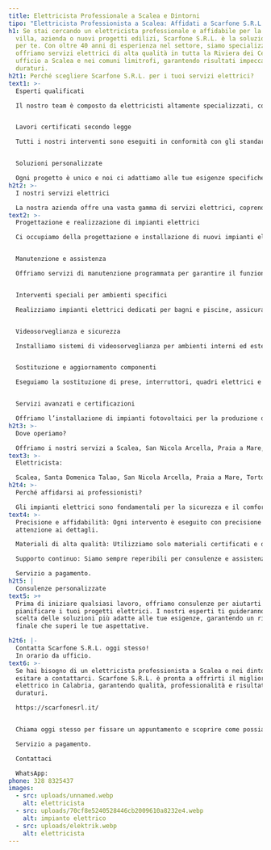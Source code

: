 ```yaml
---
title: Elettricista Professionale a Scalea e Dintorni
tipo: "Elettricista Professionista a Scalea: Affidati a Scarfone S.R.L."
h1: Se stai cercando un elettricista professionale e affidabile per la tua casa,
  villa, azienda o nuovi progetti edilizi, Scarfone S.R.L. è la soluzione ideale
  per te. Con oltre 40 anni di esperienza nel settore, siamo specializzati e
  offriamo servizi elettrici di alta qualità in tutta la Riviera dei Cedri, con
  ufficio a Scalea e nei comuni limitrofi, garantendo risultati impeccabili e
  duraturi.
h2t1: Perché scegliere Scarfone S.R.L. per i tuoi servizi elettrici?
text1: >-
  Esperti qualificati

  Il nostro team è composto da elettricisti altamente specializzati, con una profonda conoscenza delle ultime tecnologie e delle normative del settore.


  Lavori certificati secondo legge

  Tutti i nostri interventi sono eseguiti in conformità con gli standard di sicurezza più rigorosi e le normative vigenti.


  Soluzioni personalizzate

  Ogni progetto è unico e noi ci adattiamo alle tue esigenze specifiche, garantendo soluzioni su misura per ogni abitazione, che sia una villa, un rudere o un fabbricato.
h2t2: >-
  I nostri servizi elettrici

  La nostra azienda offre una vasta gamma di servizi elettrici, coprendo ogni aspetto delle tue esigenze:
text2: >-
  Progettazione e realizzazione di impianti elettrici

  Ci occupiamo della progettazione e installazione di nuovi impianti elettrici per abitazioni private, appartamenti, uffici e strutture commerciali. Ogni impianto è realizzato su misura, nel pieno rispetto delle normative vigenti e delle esigenze del cliente.


  Manutenzione e assistenza

  Offriamo servizi di manutenzione programmata per garantire il funzionamento efficiente e sicuro degli impianti elettrici. Interveniamo anche in caso di guasti o anomalie, con riparazioni rapide e risolutive, comprese problematiche come cortocircuiti, blackout o malfunzionamenti localizzati.


  Interventi speciali per ambienti specifici

  Realizziamo impianti elettrici dedicati per bagni e piscine, assicurando sicurezza e affidabilità anche in ambienti ad alta umidità e con requisiti tecnici particolari.


  Videosorveglianza e sicurezza

  Installiamo sistemi di videosorveglianza per ambienti interni ed esterni, integrabili con impianti antintrusione per una protezione completa della proprietà. Ogni sistema è personalizzabile e supportato da una diagnosi tecnica accurata per ottimizzare la sicurezza.


  Sostituzione e aggiornamento componenti

  Eseguiamo la sostituzione di prese, interruttori, quadri elettrici e altri componenti con materiali certificati e di alta qualità. Inoltre, installiamo soluzioni moderne per l'efficienza energetica, come l’illuminazione LED e i sistemi di domotica.


  Servizi avanzati e certificazioni

  Offriamo l’installazione di impianti fotovoltaici per la produzione di energia da fonti rinnovabili e ci occupiamo del rilascio di certificazioni energetiche e dichiarazioni di conformità, indispensabili per garantire la regolarità degli impianti e l’accesso ad agevolazioni fiscali.
h2t3: >-
  Dove operiamo?

  Offriamo i nostri servizi a Scalea, San Nicola Arcella, Praia a Mare, Santa Maria del Cedro, Grisolia, Diamante, Cirella e nei comuni circostanti, coprendo tutta la fascia tirrenica.
text3: >-
  Elettricista: 

  Scalea, Santa Domenica Talao, San Nicola Arcella, Praia a Mare, Tortora, Maratea, Papasidero, Verbicaro, Santa Maria del Cedro, Grisolia, Cirella, Diamante, Belvedere Marittimo, Sangineto, Fuscaldo, Maierà, Cittadella del Capo, Cetraro, Guardia Piemontese, Paola (Santuario di San Francesco), Tropea, Capo Vaticano, Reggio Calabria, Soverato, Pizzo Calabro, Stilo, Le Castella (Crotone), Vibo Valentia Marina, Napoli, Salerno, Avellino, Battipaglia, Pompei, Scafati, Sorrento, Positano, Vietri sul Mare, Ravello, Minori e Maiori, Cetara, Vico Equense, Ischia, Capri, Procida, Polignano a Mare, Roma, Milano, Firenze, Pisa, Livorno, Chianti, Montalcino, Montepulciano, San Gimignano, Viareggio, Forte dei Marmi, Siena, Perugia, Assisi, Orvieto, Norcia, Gubbio, Cefalù, Sciacca, Favignana, Etna, Isola di Pantelleria, Noto, Venezia, Padova, Verona, Jesolo, Bologna, Rimini, Riccione, Cattolica, Torino, Porto Cervo, Costa Smeralda, Alghero, Baja Sardinia, La Maddalena, Pula (Chia), Palermo, Catania, Taormina, Portofino, Lago Maggiore, Lago di Como, Como, Genova, Ancona, Pesaro, Lecce, Porto Cesareo, Gallipoli, Ostuni, Santa Maria di Leuca, Monopoli, Polignano a Mare, Leuca, Elba, Costa Viola
h2t4: >-
  Perché affidarsi ai professionisti?

  Gli impianti elettrici sono fondamentali per la sicurezza e il comfort della tua casa o azienda. Un lavoro mal eseguito può portare a problemi costosi e rischi per la sicurezza. Ecco perché è essenziale affidarsi a professionisti esperti come Scarfone S.R.L.:
text4: >-
  Precisione e affidabilità: Ogni intervento è eseguito con precisione e
  attenzione ai dettagli.

  Materiali di alta qualità: Utilizziamo solo materiali certificati e di prima classe.

  Supporto continuo: Siamo sempre reperibili per consulenze e assistenza post-intervento.

  Servizio a pagamento.
h2t5: |
  Consulenze personalizzate
text5: >+
  Prima di iniziare qualsiasi lavoro, offriamo consulenze per aiutarti a
  pianificare i tuoi progetti elettrici. I nostri esperti ti guideranno nella
  scelta delle soluzioni più adatte alle tue esigenze, garantendo un risultato
  finale che superi le tue aspettative.

h2t6: |-
  Contatta Scarfone S.R.L. oggi stesso!
  In orario da ufficio.
text6: >-
  Se hai bisogno di un elettricista professionista a Scalea o nei dintorni, non
  esitare a contattarci. Scarfone S.R.L. è pronta a offrirti il miglior servizio
  elettrico in Calabria, garantendo qualità, professionalità e risultati
  duraturi.

  https://scarfonesrl.it/


  Chiama oggi stesso per fissare un appuntamento e scoprire come possiamo aiutarti a risolvere ogni problema elettrico!

  Servizio a pagamento.

  Contattaci

  WhatsApp:
phone: 328 8325437
images:
  - src: uploads/unnamed.webp
    alt: elettricista
  - src: uploads/70cf8e5240528446cb2009610a8232e4.webp
    alt: impianto elettrico
  - src: uploads/elektrik.webp
    alt: elettricista
---
```

